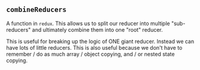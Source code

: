 ## `combineReducers`

A function in `redux`. This allows us to split our reducer into multiple "sub-reducers" and ultimately combine them into one "root" reducer.

This is useful for breaking up the logic of ONE giant reducer. Instead we can have lots of little reducers. This is also useful because we don't have to remember / do as much array / object copying, and / or nested state copying.
